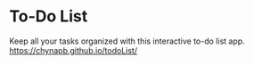 # To-Do List
Keep all your tasks organized with this interactive to-do list app.
https://chynapb.github.io/todoList/
